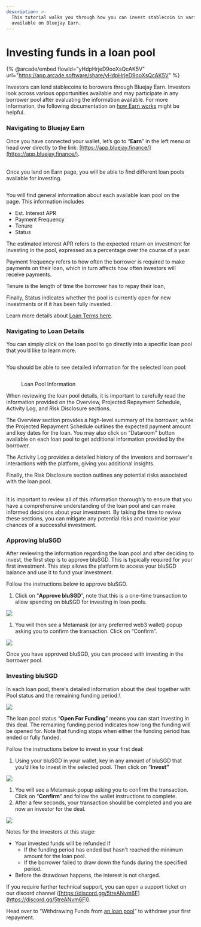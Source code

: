 ```yaml
---
description: >-
  This tutorial walks you through how you can invest stablecoin in various pools
  available on Bluejay Earn.
---
```


# Investing funds in a loan pool

{% @arcade/embed flowId="yHdpHrjeD9ooXsQcAK5V" url="https://app.arcade.software/share/yHdpHrjeD9ooXsQcAK5V" %}

Investors can lend stablecoins to borowers through Bluejay Earn. Investors look across various opportunities available and may participate in any borrower pool after evaluating the information available. For more information, the following documentation on [how Earn works](broken-reference) might be helpful.



### **Navigating to Bluejay Earn**

Once you have connected your wallet, let’s go to “**Earn**” in the left menu or head over directly to the link: [https://app.bluejay.finance/](https://app.bluejay.finance/).

\
Once you land on Earn page, you will be able to find different loan pools available for investing.

<figure><img src="../../.gitbook/assets/SCR-20230313-juc.png" alt=""><figcaption></figcaption></figure>

You will find general information about each available loan pool on the page. This information includes

* Est. Interest APR
* Payment Frequency
* Tenure
* Status

The estimated interest APR refers to the expected return on investment for investing in the pool, expressed as a percentage over the course of a year.

Payment frequency refers to how often the borrower is required to make payments on their loan, which in turn affects how often investors will receive payments.

Tenure is the length of time the borrower has to repay their loan,

Finally, Status indicates whether the pool is currently open for new investments or if it has been fully invested.

Learn more details about [Loan Terms here](https://docs.bluejay.finance/bluejay-earn-core-concepts/loan-terms).

### **Navigating to Loan Details**

You can simply click on the loan pool to go directly into a specific loan pool that you’d like to learn more.

<figure><img src="../../.gitbook/assets/SCR-20230313-jvw.png" alt=""><figcaption></figcaption></figure>

You should be able to see detailed information for the selected loan pool:

<figure><img src="../../.gitbook/assets/SCR-20230313-jwy.png" alt=""><figcaption><p>Loan Pool Information</p></figcaption></figure>

When reviewing the loan pool details, it is important to carefully read the information provided on the Overview, Projected Repayment Schedule, Activity Log, and Risk Disclosure sections.

The Overview section provides a high-level summary of the borrower, while the Projected Repayment Schedule outlines the expected payment amount and key dates for the loan. You may also click on "Dataroom" button available on each loan pool to get additional information provided by the borrower.

The Activity Log provides a detailed history of the investors and borrower's interactions with the platform, giving you additional insights.

Finally, the Risk Disclosure section outlines any potential risks associated with the loan pool.

\
It is important to review all of this information thoroughly to ensure that you have a comprehensive understanding of the loan pool and can make informed decisions about your investment. By taking the time to review these sections, you can mitigate any potential risks and maximise your chances of a successful investment.

### **Approving bluSGD**

After reviewing the information regarding the loan pool and after deciding to invest, the first step is to approve bluSGD. This is typically required for your first investment. This step allows the platform to access your bluSGD balance and use it to fund your investment.

Follow the instructions below to approve bluSGD.

1. Click on “**Approve bluSGD**”, note that this is a one-time transaction to allow spending on bluSGD for investing in loan pools.

![](<../../.gitbook/assets/3 (1).png>)

1. You will then see a Metamask (or any preferred web3 wallet) popup asking you to confirm the transaction. Click on “Confirm”.

![](<../../.gitbook/assets/4 (2).png>)

Once you have approved bluSGD, you can proceed with investing in the borrower pool.

### **Investing bluSGD**

In each loan pool, there's detailed information about the deal together with Pool status and the remaining funding period.\


![](<../../.gitbook/assets/5 (1).png>)

The loan pool status “**Open For Funding**” means you can start investing in this deal. The remaining funding period indicates how long the funding will be opened for. Note that funding stops when either the funding period has ended or fully funded.

Follow the instructions below to invest in your first deal:

1. Using your bluSGD in your wallet, key in any amount of bluSGD that you’d like to invest in the selected pool. Then click on “**Invest”**

![](<../../.gitbook/assets/6 (1).png>)

1. You will see a Metamask popup asking you to confirm the transaction. Click on “**Confirm**” and follow the wallet instructions to complete.
2. After a few seconds, your transaction should be completed and you are now an investor for the deal.

![](<../../.gitbook/assets/7 (1).png>)

Notes for the investors at this stage:

* Your invested funds will be refunded if
  * If the funding period has ended but hasn't reached the minimum amount for the loan pool.
  * If the borrower failed to draw down the funds during the specified period.
* Before the drawdown happens, the interest is not charged.

If you require further technical support, you can open a support ticket on our discord channel ([https://discord.gg/5treANvm6F](https://discord.gg/5treANvm6F)).

Head over to “Withdrawing Funds from [an loan pool](withdrawing-funds-from-a-loan-pool.md)” to withdraw your first repayment.

